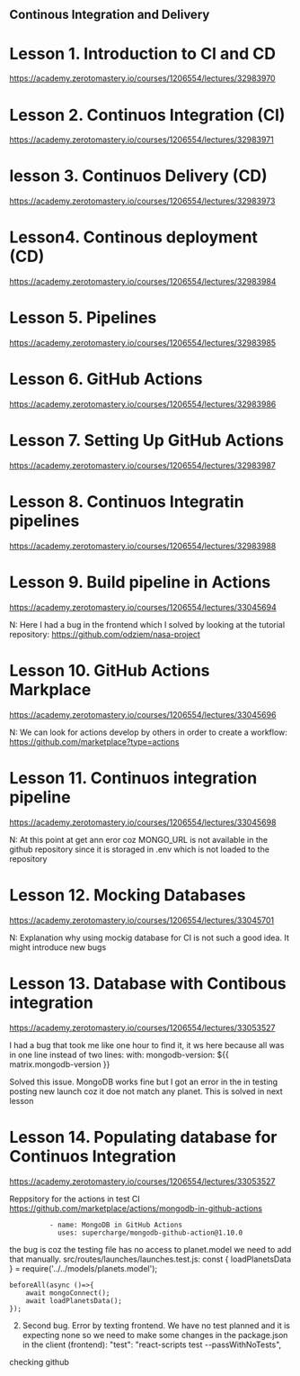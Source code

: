 ## Continous Integration and Delivery

# Lesson 1. Introduction to CI and CD

https://academy.zerotomastery.io/courses/1206554/lectures/32983970

# Lesson 2. Continuos Integration (CI)

https://academy.zerotomastery.io/courses/1206554/lectures/32983971

# lesson 3. Continuos Delivery (CD)

https://academy.zerotomastery.io/courses/1206554/lectures/32983973

# Lesson4. Continous deployment (CD)

https://academy.zerotomastery.io/courses/1206554/lectures/32983984

# Lesson 5. Pipelines

https://academy.zerotomastery.io/courses/1206554/lectures/32983985

# Lesson 6. GitHub Actions

https://academy.zerotomastery.io/courses/1206554/lectures/32983986

# Lesson 7. Setting Up GitHub Actions

https://academy.zerotomastery.io/courses/1206554/lectures/32983987

# Lesson 8. Continuos Integratin pipelines

https://academy.zerotomastery.io/courses/1206554/lectures/32983988

# Lesson 9. Build pipeline in Actions

https://academy.zerotomastery.io/courses/1206554/lectures/33045694

N: Here I had a bug in the frontend which I solved by looking at the tutorial repository:
https://github.com/odziem/nasa-project

# Lesson 10. GitHub Actions Markplace

https://academy.zerotomastery.io/courses/1206554/lectures/33045696

N: We can look for actions develop by others in order to create a workflow:
https://github.com/marketplace?type=actions

# Lesson 11. Continuos integration pipeline

https://academy.zerotomastery.io/courses/1206554/lectures/33045698

N: At this point at get ann eror coz MONGO_URL is not available in the github repository since it is storaged in .env which is not loaded to the repository

# Lesson 12. Mocking Databases

https://academy.zerotomastery.io/courses/1206554/lectures/33045701

N: Explanation why using mockig database for CI is not such a good idea. It might introduce new bugs

# Lesson 13. Database with Contibous integration

https://academy.zerotomastery.io/courses/1206554/lectures/33053527

I had a bug that took me like one hour to find it, it ws here because all was in one line instead of two lines:
with:
mongodb-version: ${{ matrix.mongodb-version }}

Solved this issue. MongoDB works fine but I got an error in the in testing posting new launch coz it doe not match any planet. This is solved in next lesson

# Lesson 14. Populating database for Continuos Integration

https://academy.zerotomastery.io/courses/1206554/lectures/33053527

Reppsitory for the actions in test CI
https://github.com/marketplace/actions/mongodb-in-github-actions

              - name: MongoDB in GitHub Actions
                uses: supercharge/mongodb-github-action@1.10.0

the bug is coz the testing file has no access to planet.model we need to add that manually. src/routes/launches/launches.test.js:
const { loadPlanetsData } = require('../../models/planets.model');

    beforeAll(async ()=>{
        await mongoConnect();
        await loadPlanetsData();
    });

2. Second bug. Error by texting frontend. We have no test planned and it is expecting none so we need to make some changes in the package.json in the client (frontend):
   "test": "react-scripts test --passWithNoTests",

checking github
